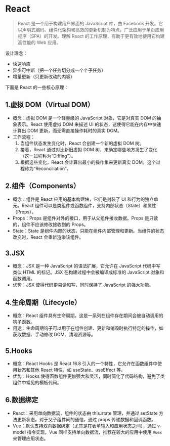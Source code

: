 # React

> React 是一个用于构建用户界面的 JavaScript 库，由 Facebook 开发。它以声明式编码、组件化架构和高效的更新机制为特点，广泛应用于单页应用程序（SPA）的开发。理解 React 的工作原理，有助于更有效地使用它构建高性能的 Web 应用。

设计理念：

- 快速响应
- 异步可中断（把一个任务切分成一个个子任务）
- 增量更新（只更新改动的内容）

下面是 React 的一些核心原理：

## 1.虚拟 DOM（Virtual DOM）

- 概念：虚拟 DOM 是一个轻量级的 JavaScript 对象，它是对真实 DOM 的抽象表示。React 使用虚拟 DOM 来描述 UI 的状态，这使得它能在内存中快速计算出 DOM 更新，而无需直接操作耗时的真实 DOM。
- 工作流程：
  1. 当组件状态发生变化时，React 会创建一个新的虚拟 DOM 树。
  2. 接着，React 通过对比新旧虚拟 DOM 树，来确定哪些地方发生了变化（这一过程称为“Diffing”）。
  3. 根据这些变化，React 会计算出最小的操作集来更新真实 DOM，这个过程称为“Reconciliation”。

## 2.组件（Components）

- 概念：组件是 React 应用的基本构建块，它们是封装了 UI 和行为的独立单元。React 组件可以是类组件或函数组件，支持内部状态（State）和属性（Props）。
- Props：Props 是组件对外的接口，用于从父组件接收数据。Props 是只读的，组件不应该修改接收到的 Props。
- State：State 是组件内部的状态，只能在组件内部管理和更新。当组件的状态改变时，React 会重新渲染该组件。

## 3.JSX

- 概念：JSX 是一种 JavaScript 的语法扩展，它允许在 JavaScript 代码中写类似 HTML 的标记。JSX 在构建过程中会被编译成标准的 JavaScript 对象和函数调用。
- 优势：JSX 使得代码更易读和写，同时保持了 JavaScript 的强大功能。

## 4.生命周期（Lifecycle）

- 概念：React 组件具有生命周期，这是一系列在组件存在期间会被自动调用的钩子函数。
- 用途：生命周期钩子可以用于在组件创建、更新和销毁时执行特定的操作，如获取数据、手动修改 DOM、清理资源等。

## 5.Hooks

- 概念：React Hooks 是 React 16.8 引入的一个特性，它允许在函数组件中使用状态和其他 React 特性，如 useState、useEffect 等。
- 优势：Hooks 使得函数组件更加强大和灵活，同时简化了代码结构，避免了类组件中常见的模板代码。

## 6.数据绑定

- React：采用单向数据流，组件的状态由 this.state 管理，并通过 setState 方法更新状态。对于父子组件间的通信，通过 props 传递数据和回调函数。
- Vue：默认支持双向数据绑定（尤其是在表单输入和应用状态之间），通过 v-model 指令实现。Vue 同样支持单向数据流，推荐在较大的应用中使用 `Vuex` 来管理应用状态。


